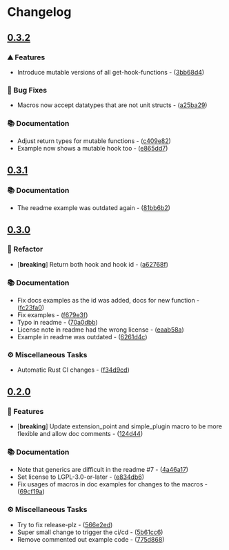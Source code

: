 # Changelog

## [0.3.2](https://github.com/PlexSheep/steckrs/compare/v0.3.1...v0.3.2)

### ⛰️ Features

- Introduce mutable versions of all get-hook-functions - ([3bb68d4](https://github.com/PlexSheep/steckrs/commit/3bb68d46cdef81d105d77390f8bb748d4cb80592))

### 🐛 Bug Fixes

- Macros now accept datatypes that are not unit structs - ([a25ba29](https://github.com/PlexSheep/steckrs/commit/a25ba29b741f06f368dabf703eaf2b08ebb7c130))

### 📚 Documentation

- Adjust return types for mutable functions - ([c409e82](https://github.com/PlexSheep/steckrs/commit/c409e829eb9edc1042efadba16b0e944a3916c2a))
- Example now shows a mutable hook too - ([e865dd7](https://github.com/PlexSheep/steckrs/commit/e865dd794628594f64fbef55a99204898414ab79))


## [0.3.1](https://github.com/PlexSheep/steckrs/compare/v0.3.0...v0.3.1)

### 📚 Documentation

- The readme example was outdated again - ([81bb6b2](https://github.com/PlexSheep/steckrs/commit/81bb6b2b59780afce8b2dac906076ea27d1a363c))


## [0.3.0](https://github.com/PlexSheep/steckrs/compare/v0.2.0...v0.3.0)

### 🚜 Refactor

- [**breaking**] Return both hook and hook id - ([a62768f](https://github.com/PlexSheep/steckrs/commit/a62768f9de3e89d8554dab4075802e1681bd9f6a))

### 📚 Documentation

- Fix docs examples as the id was added, docs for new function - ([fc23fa0](https://github.com/PlexSheep/steckrs/commit/fc23fa05e8445659460db42fe986f4cda537dead))
- Fix examples - ([f679e3f](https://github.com/PlexSheep/steckrs/commit/f679e3ffe873aadb3227f53a0d1ea60cd91ef802))
- Typo in readme - ([70a0dbb](https://github.com/PlexSheep/steckrs/commit/70a0dbbac0da00f00ccd3fceb59f5c14cf762d48))
- License note in readme had the wrong license - ([eaab58a](https://github.com/PlexSheep/steckrs/commit/eaab58acd63d33880d0ae3844d640e9150353dfc))
- Example in readme was outdated - ([6261d4c](https://github.com/PlexSheep/steckrs/commit/6261d4cce46fe7efa511cd13e24d16206cb9d699))

### ⚙️ Miscellaneous Tasks

- Automatic Rust CI changes - ([f34d9cd](https://github.com/PlexSheep/steckrs/commit/f34d9cde47ac0411c20992f24dd2b0c575eb566c))


## [0.2.0](https://github.com/PlexSheep/steckrs/compare/v0.1.1...v0.2.0)

### 🚀 Features

- [**breaking**] Update extension_point and simple_plugin macro to be more flexible and allow doc comments - ([124d44](https://github.com/PlexSheep/steckrs/commit/124d44ca1f3750c8866ee00834c217c56f3d99c3))

### 📚 Documentation

- Note that generics are difficult in the readme #7 - ([4a46a17](https://github.com/PlexSheep/steckrs/commit/4a46a177b4d08946b12bf94d12e600befe5d8090))
- Set license to LGPL-3.0-or-later - ([e834db6](https://github.com/PlexSheep/steckrs/commit/e834db6905b7db72f0a8676099409d997a41fb4f))
- Fix usages of macros in doc examples for changes to the macros - ([69cf19a](https://github.com/PlexSheep/steckrs/commit/69cf19a617477bcf94b3786fb2394a125da622f8))

### ⚙️ Miscellaneous Tasks

- Try to fix release-plz - ([566e2ed](https://github.com/PlexSheep/steckrs/commit/566e2ed1ce98711b76ca5525f114869addc02a4c))
- Super small change to trigger the ci/cd - ([5b61cc6](https://github.com/PlexSheep/steckrs/commit/5b61cc62d207957130a8bc4893ab6bf59dc96994))
- Remove commented out example code - ([775d868](https://github.com/PlexSheep/steckrs/commit/775d868c7b913c2cc461b38538e9c09768922227))

